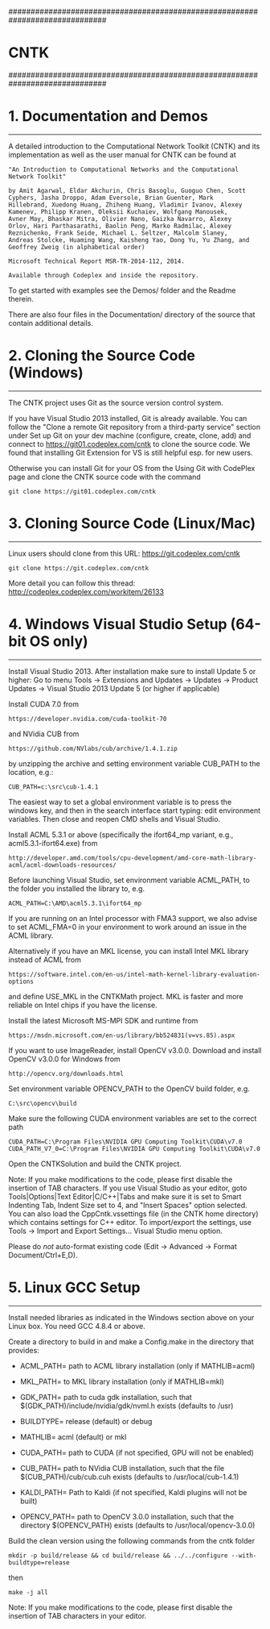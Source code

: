 ##############################################################################
#                                    CNTK                                    #
##############################################################################

# 1. Documentation and Demos
-------------------------------

A detailed introduction to the Computational Network Toolkit (CNTK) and its
implementation as well as the user manual for CNTK can be found at

    "An Introduction to Computational Networks and the Computational
    Network Toolkit"

    by Amit Agarwal, Eldar Akchurin, Chris Basoglu, Guoguo Chen, Scott
    Cyphers, Jasha Droppo, Adam Eversole, Brian Guenter, Mark
    Hillebrand, Xuedong Huang, Zhiheng Huang, Vladimir Ivanov, Alexey
    Kamenev, Philipp Kranen, Oleksii Kuchaiev, Wolfgang Manousek,
    Avner May, Bhaskar Mitra, Olivier Nano, Gaizka Navarro, Alexey
    Orlov, Hari Parthasarathi, Baolin Peng, Marko Radmilac, Alexey
    Reznichenko, Frank Seide, Michael L. Seltzer, Malcolm Slaney,
    Andreas Stolcke, Huaming Wang, Kaisheng Yao, Dong Yu, Yu Zhang, and
    Geoffrey Zweig (in alphabetical order)

    Microsoft Technical Report MSR-TR-2014-112, 2014.

    Available through Codeplex and inside the repository.

To get started with examples see the Demos/ folder and the Readme therein.

There are also four files in the Documentation/ directory of the source 
that contain additional details.


# 2. Cloning the Source Code (Windows)
-------------------------------

The CNTK project uses Git as the source version control system.

If you have Visual Studio 2013 installed, Git is already
available. You can follow the "Clone a remote Git repository from a
third-party service" section under Set up Git on your dev machine
(configure, create, clone, add) and connect to
https://git01.codeplex.com/cntk to clone the source code. We found
that installing Git Extension for VS is still helpful esp. for new
users.

Otherwise you can install Git for your OS from the Using Git with
CodePlex page and clone the CNTK source code with the command

    git clone https://git01.codeplex.com/cntk


# 3. Cloning Source Code (Linux/Mac)
-------------------------------

Linux users should clone from this URL: https://git.codeplex.com/cntk

    git clone https://git.codeplex.com/cntk

More detail you can follow this thread: 
http://codeplex.codeplex.com/workitem/26133


# 4. Windows Visual Studio Setup (64-bit OS only)
-------------------------------

Install Visual Studio 2013. After installation make sure to
install Update 5 or higher: Go to menu Tools -> Extensions and
Updates -> Updates -> Product Updates -> Visual Studio 2013 Update 5
(or higher if applicable)

Install CUDA 7.0 from

    https://developer.nvidia.com/cuda-toolkit-70

and NVidia CUB from

    https://github.com/NVlabs/cub/archive/1.4.1.zip

by unzipping the archive and setting environment variable CUB_PATH to the location, e.g.:

    CUB_PATH=c:\src\cub-1.4.1

The easiest way to set a global environment variable is to press the windows
key, and then in the search interface start typing: edit environment
variables. Then close and reopen CMD shells and Visual Studio.

Install ACML 5.3.1 or above (specifically the ifort64_mp variant, e.g.,
acml5.3.1-ifort64.exe) from

    http://developer.amd.com/tools/cpu-development/amd-core-math-library-acml/acml-downloads-resources/

Before launching Visual Studio, set environment variable ACML_PATH, to
the folder you installed the library to, e.g.

    ACML_PATH=C:\AMD\acml5.3.1\ifort64_mp

If you are running on an Intel processor with FMA3 support, we also
advise to set ACML_FMA=0 in your environment to work around an issue in
the ACML library.

Alternatively if you have an MKL license, you can install Intel MKL
library instead of ACML from

    https://software.intel.com/en-us/intel-math-kernel-library-evaluation-options

and define USE_MKL in the CNTKMath project. MKL is faster and more
reliable on Intel chips if you have the license.

Install the latest Microsoft MS-MPI SDK and runtime from

    https://msdn.microsoft.com/en-us/library/bb524831(v=vs.85).aspx

If you want to use ImageReader, install OpenCV v3.0.0. Download and
install OpenCV v3.0.0 for Windows from

    http://opencv.org/downloads.html

Set environment variable OPENCV_PATH to the OpenCV build folder, e.g.

    C:\src\opencv\build

Make sure the following CUDA environment variables are set to the correct path

    CUDA_PATH=C:\Program Files\NVIDIA GPU Computing Toolkit\CUDA\v7.0
    CUDA_PATH_V7_0=C:\Program Files\NVIDIA GPU Computing Toolkit\CUDA\v7.0 
    
Open the CNTKSolution and build the CNTK project.

Note: If you make modifications to the code, please first disable the
insertion of TAB characters. If you use Visual Studio as your editor,
goto Tools|Options|Text Editor|C/C++|Tabs and make sure it is set to
Smart Indenting Tab, Indent Size set to 4, and "Insert Spaces" option
selected. You can also load the CppCntk.vssettings file (in the CNTK
home directory) which contains settings for C++ editor. To
import/export the settings, use Tools -> Import and Export
Settings... Visual Studio menu option.

Please do *not* auto-format existing code (Edit -> Advanced -> 
Format Document/Ctrl+E,D).


# 5. Linux GCC Setup
-------------------------------

Install needed libraries as indicated in the Windows section above on
your Linux box. You need GCC 4.8.4 or above.

Create a directory to build in and make a Config.make in the
directory that provides:

   * ACML_PATH= path to ACML library installation (only if MATHLIB=acml)

   * MKL_PATH= to MKL library installation (only if MATHLIB=mkl)

   * GDK_PATH= path to cuda gdk installation, such that
$(GDK_PATH)/include/nvidia/gdk/nvml.h exists (defaults to /usr)

   * BUILDTYPE= release (default) or debug

   * MATHLIB= acml (default) or mkl

   * CUDA_PATH= path to CUDA (if not specified, GPU will not be
enabled)

  * CUB_PATH= path to NVidia CUB installation, such that the
file $(CUB_PATH)/cub/cub.cuh exists (defaults to /usr/local/cub-1.4.1)

  * KALDI_PATH= Path to Kaldi (if not specified, Kaldi plugins will
not be built)

  * OPENCV_PATH= path to OpenCV 3.0.0 installation, such that the
directory $(OPENCV_PATH) exists (defaults to /usr/local/opencv-3.0.0)
 
Build the clean version using the following commands from the cntk folder

    mkdir -p build/release && cd build/release && ../../configure --with-buildtype=release

then 
    
    make -j all

Note: If you make modifications to the code, please first disable the
insertion of TAB characters in your editor.
